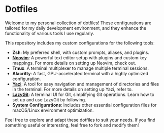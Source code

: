 # Dotfiles

Welcome to my personal collection of dotfiles! These configurations are tailored for my daily development environment, and they enhance the functionality of various tools I use regularly.

This repository includes my custom configurations for the following tools:

- **Zsh**: My preferred shell, with custom prompts, aliases, and plugins.
- **[Neovim](https://www.youtube.com/watch?v=6pAG3BHurdM&t=382s)**: A powerful text editor setup with plugins and custom key mappings. For more details on setting up Neovim, check out.
- **Tmux**: A terminal multiplexer to manage multiple terminal sessions.
- **Alacritty**: A fast, GPU-accelerated terminal with a highly optimized configuration.
- **[Yazi](https://www.youtube.com/watch?v=iKb3cHDD9hw)**: A tool for easy navigation and management of directories and files in the terminal. For more details on setting up Yazi, refer to.
- **[LazyGit](https://www.youtube.com/watch?v=Ihg37znaiBo&t=301s)**: A terminal UI for Git, simplifying Git operations. Learn how to set up and use LazyGit by following.
- **System Configurations**: Includes other essential configuration files for macOS/Linux environment optimization.

Feel free to explore and adapt these dotfiles to suit your needs. If you find something useful or interesting, feel free to fork and modify them!
